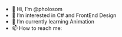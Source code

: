 - 👋 Hi, I’m @pholosom
- 👀 I’m interested in C# and FrontEnd Design
- 🌱 I’m currently learning Animation
- 📫 How to reach me:
<!---
pholosom/pholosom is a ✨ special ✨ repository because its `README.md` (this file) appears on your GitHub profile.
You can click the Preview link to take a look at your changes.
--->
